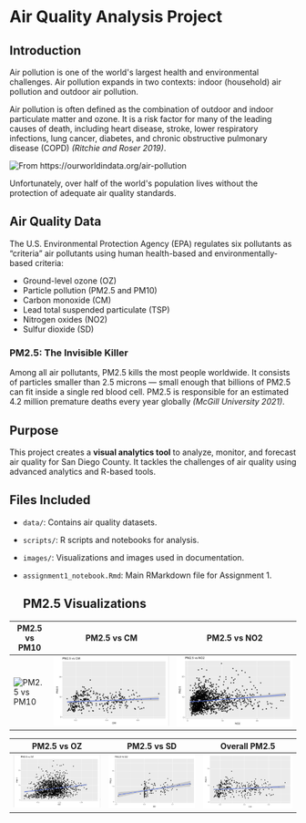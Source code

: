 # Air Quality Analysis Project  

## Introduction  
Air pollution is one of the world's largest health and environmental challenges. Air pollution expands in two contexts: indoor (household) air pollution and outdoor air pollution.  

Air pollution is often defined as the combination of outdoor and indoor particulate matter and ozone. It is a risk factor for many of the leading causes of death, including heart disease, stroke, lower respiratory infections, lung cancer, diabetes, and chronic obstructive pulmonary disease (COPD) *(Ritchie and Roser 2019)*.  

![From <https://ourworldindata.org/air-pollution>](images/ourworldindata_air_pollution_overview.png)  

Unfortunately, over half of the world's population lives without the protection of adequate air quality standards.  

## Air Quality Data  
The U.S. Environmental Protection Agency (EPA) regulates six pollutants as “criteria” air pollutants using human health-based and environmentally-based criteria:  
- Ground-level ozone (OZ)  
- Particle pollution (PM2.5 and PM10)  
- Carbon monoxide (CM)  
- Lead total suspended particulate (TSP)  
- Nitrogen oxides (NO2)  
- Sulfur dioxide (SD)  

### PM2.5: The Invisible Killer  
Among all air pollutants, PM2.5 kills the most people worldwide. It consists of particles smaller than 2.5 microns — small enough that billions of PM2.5 can fit inside a single red blood cell. PM2.5 is responsible for an estimated 4.2 million premature deaths every year globally *(McGill University 2021)*.  

## Purpose  
This project creates a **visual analytics tool** to analyze, monitor, and forecast air quality for San Diego County. It tackles the challenges of air quality using advanced analytics and R-based tools.  

## Files Included  
- `data/`: Contains air quality datasets.  
- `scripts/`: R scripts and notebooks for analysis.  
- `images/`: Visualizations and images used in documentation.  
- `assignment1_notebook.Rmd`: Main RMarkdown file for Assignment 1.

  ## PM2.5 Visualizations


| PM2.5 vs PM10 | PM2.5 vs CM | PM2.5 vs NO2 |
|---------------|------------|-------------|
| ![PM2.5 vs PM10](visualization/pm%202.5%20vs%20pm%2010.png) | ![PM2.5 vs CM](visualization/om%202.5%20vs%20cm.png) | ![PM2.5 vs NO2](visualization/pm%202.5%20vs%20NO2.png) |

| PM2.5 vs OZ | PM2.5 vs SD | Overall PM2.5 |
|-------------|------------|---------------|
| ![PM2.5 vs OZ](visualization/pm%202.5%20vs%20OZ.png) | ![PM2.5 vs SD](visualization/pm%202.5%20vs%20SD.png) | ![Overall PM2.5](visualization/pm%202.5.png) |


